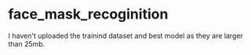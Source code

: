 # face_mask_recoginition
I haven't uploaded the trainind dataset and  best model as they are larger than 25mb.
